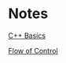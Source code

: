 # Notes

[C++ Basics](./Topics/Section1-2:C++_Basics.md)

[Flow of Control](./Topics/Section3:FlowOfControl.md)
